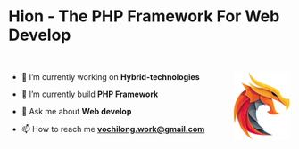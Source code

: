 # Hion - The PHP Framework For Web Develop
<img align="right" alt="Hion Coding" style="margin-top: 30px" width="100" src="https://github.com/longaodai/hion/blob/main/logo.png?raw=true">
<br/>


- 🔭 I’m currently working on **Hybrid-technologies**

- 🌱 I’m currently build **PHP Framework**

- 💬 Ask me about **Web develop**

- 📫 How to reach me **vochilong.work@gmail.com**

